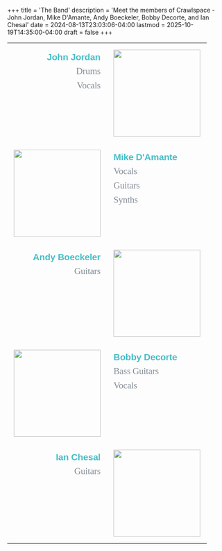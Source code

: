 +++
title = 'The Band'
description = 'Meet the members of Crawlspace - John Jordan, Mike D\'Amante, Andy Boeckeler, Bobby Decorte, and Ian Chesal'
date = 2024-08-13T23:03:06-04:00
lastmod = 2025-10-19T14:35:00-04:00
draft = false
+++
<!-- markdownlint-disable MD025 MD033 MD045 -->
<style>
.band-content {
  font-family: "Lora", serif;
  font-size: 21px;
  line-height: 33px;
  letter-spacing: -0.2px;
  color: #848d96;
}

.band-content b {
  font-family: "Montserrat", sans-serif;
  font-weight: 600;
  color: #47bec7;
}

table, th, td {
  border: 0px solid black;
  border-collapse: collapse;
  font-family: "Lora", serif;
}
table.center {
  margin-left: auto;
  margin-right: auto;
}
td {
  vertical-align: top;
  padding: 15px;
  font-size: 21px;
  line-height: 33px;
  letter-spacing: -0.2px;
  color: #848d96;
}
td.left {
  text-align: left;
}
td.right {
  text-align: right;
}
</style>

<div class="band-content">
<table class="center">
  <tr>
    <td class="right">
      <b>John Jordan</b><br />Drums<br />Vocals
    </td>
    <td>
      <img src="/images/headshots/john-001.jpg" width=200 />
    </td>
  </tr>
  <tr>
    <td>
      <img src="/images/headshots/mike-001.jpg" width=200 />
    </td>
    <td class="left">
      <b>Mike D'Amante</b><br />Vocals<br />Guitars<br />Synths
    </td>
  </tr>
  <tr>
    <td class="right">
      <b>Andy Boeckeler</b><br />Guitars
    </td>
    <td>
      <img src="/images/headshots/andy-001.jpg" width=200 />
    </td>
  </tr>
  <tr>
    <td>
      <img src="/images/headshots/bobby-002.jpg" width=200 />
    </td>
    <td class="left">
      <b>Bobby Decorte</b><br />Bass Guitars<br />Vocals
    </td>
  </tr>
  <tr>
    <td class="right">
      <b>Ian Chesal</b><br />Guitars
    </td>
    <td>
      <img src="/images/headshots/ian-001.jpg" width=200 />
    </td>
  </tr>
</table>
</div>
